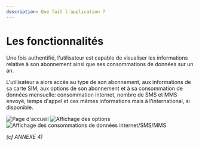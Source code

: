 ```yaml
---
description: Que fait l'application ?
---
```


# Les fonctionnalités

Une fois authentifié, l'utilisateur est capable de visualiser les informations relative à son abonnement ainsi que ses consommations de données sur un an.

L'utilisateur a alors accès au type de son abonnement, aux informations de sa carte SIM, aux options de son abonnement et à sa consommation de données mensuelle: consommation internet, nombre de SMS et MMS envoyé, temps d'appel et ces mêmes informations mais à l'international, si disponible.

![Page d'accueil](../.gitbook/assets/Screenshot\_3.jpg) ![Affichage des options](../.gitbook/assets/Screenshot\_4.jpg) ![Affichage des consommations de données internet/SMS/MMS](../.gitbook/assets/Screenshot\_5.jpg)

_(cf ANNEXE 4)_
